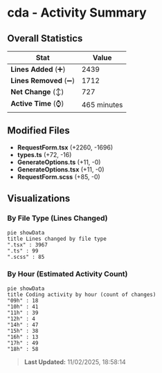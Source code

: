 # cda - Activity Summary 

## Overall Statistics

| Stat                   | Value                                                             |
| ---------------------- | ----------------------------------------------------------------- |
| **Lines Added** (➕)   | 2439                                          |
| **Lines Removed** (➖) | 1712                                        |
| **Net Change** (↕)    | 727                |
| **Active Time** (⌚)   | 465 minutes |


## Modified Files
- **RequestForm.tsx** (+2260, -1696)
- **types.ts** (+72, -16)
- **GenerateOptions.ts** (+11, -0)
- **GenerateOptions.tsx** (+11, -0)
- **RequestForm.scss** (+85, -0)

## Visualizations

### By File Type (Lines Changed)

```mermaid
pie showData
title Lines changed by file type
".tsx" : 3967
".ts" : 99
".scss" : 85
```

### By Hour (Estimated Activity Count)

```mermaid
pie showData
title Coding activity by hour (count of changes)
"09h" : 18
"10h" : 41
"11h" : 39
"12h" : 4
"14h" : 47
"15h" : 38
"16h" : 13
"17h" : 49
"18h" : 58
```


> **Last Updated:** 11/02/2025, 18:58:14